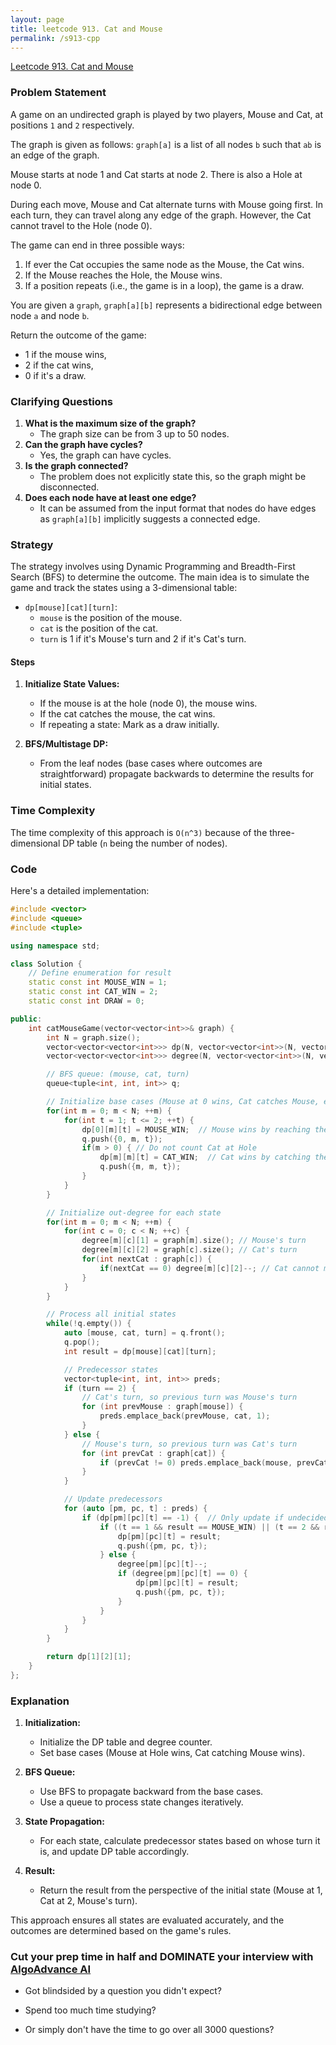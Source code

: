 ```yaml
---
layout: page
title: leetcode 913. Cat and Mouse
permalink: /s913-cpp
---
```

[Leetcode 913. Cat and Mouse](https://algoadvance.github.io/algoadvance/l913)
### Problem Statement

A game on an undirected graph is played by two players, Mouse and Cat, at positions `1` and `2` respectively.

The graph is given as follows: `graph[a]` is a list of all nodes `b` such that `ab` is an edge of the graph.

Mouse starts at node 1 and Cat starts at node 2. There is also a Hole at node 0.

During each move, Mouse and Cat alternate turns with Mouse going first. In each turn, they can travel along any edge of the graph. However, the Cat cannot travel to the Hole (node 0). 

The game can end in three possible ways:
1. If ever the Cat occupies the same node as the Mouse, the Cat wins.
2. If the Mouse reaches the Hole, the Mouse wins.
3. If a position repeats (i.e., the game is in a loop), the game is a draw.

You are given a `graph`, `graph[a][b]` represents a bidirectional edge between node `a` and node `b`.

Return the outcome of the game:
- 1 if the mouse wins,
- 2 if the cat wins,
- 0 if it's a draw.

### Clarifying Questions
1. **What is the maximum size of the graph?**
   - The graph size can be from 3 up to 50 nodes.
2. **Can the graph have cycles?**
   - Yes, the graph can have cycles.
3. **Is the graph connected?**
   - The problem does not explicitly state this, so the graph might be disconnected.
4. **Does each node have at least one edge?**
   - It can be assumed from the input format that nodes do have edges as `graph[a][b]` implicitly suggests a connected edge.

### Strategy

The strategy involves using Dynamic Programming and Breadth-First Search (BFS) to determine the outcome. The main idea is to simulate the game and track the states using a 3-dimensional table:
- `dp[mouse][cat][turn]`:
  - `mouse` is the position of the mouse.
  - `cat` is the position of the cat.
  - `turn` is 1 if it's Mouse's turn and 2 if it's Cat's turn.

#### Steps
1. **Initialize State Values:**
   - If the mouse is at the hole (node 0), the mouse wins.
   - If the cat catches the mouse, the cat wins.
   - If repeating a state: Mark as a draw initially.

2. **BFS/Multistage DP:**
   - From the leaf nodes (base cases where outcomes are straightforward) propagate backwards to determine the results for initial states.

### Time Complexity
The time complexity of this approach is `O(n^3)` because of the three-dimensional DP table (`n` being the number of nodes).

### Code

Here's a detailed implementation:

```cpp
#include <vector>
#include <queue>
#include <tuple>

using namespace std;

class Solution {
    // Define enumeration for result
    static const int MOUSE_WIN = 1;
    static const int CAT_WIN = 2;
    static const int DRAW = 0;

public:
    int catMouseGame(vector<vector<int>>& graph) {
        int N = graph.size();
        vector<vector<vector<int>>> dp(N, vector<vector<int>>(N, vector<int>(3, -1)));  // 3D DP table
        vector<vector<vector<int>>> degree(N, vector<vector<int>>(N, vector<int>(3, 0)));  // Degree counter

        // BFS queue: (mouse, cat, turn)
        queue<tuple<int, int, int>> q;

        // Initialize base cases (Mouse at 0 wins, Cat catches Mouse, etc.)
        for(int m = 0; m < N; ++m) {
            for(int t = 1; t <= 2; ++t) {
                dp[0][m][t] = MOUSE_WIN;  // Mouse wins by reaching the Hole
                q.push({0, m, t});
                if(m > 0) { // Do not count Cat at Hole
                    dp[m][m][t] = CAT_WIN;  // Cat wins by catching the Mouse
                    q.push({m, m, t});
                }
            }
        }

        // Initialize out-degree for each state
        for(int m = 0; m < N; ++m) {
            for(int c = 0; c < N; ++c) {
                degree[m][c][1] = graph[m].size(); // Mouse's turn
                degree[m][c][2] = graph[c].size(); // Cat's turn
                for(int nextCat : graph[c]) {
                    if(nextCat == 0) degree[m][c][2]--; // Cat cannot move into the hole
                }
            }
        }

        // Process all initial states
        while(!q.empty()) {
            auto [mouse, cat, turn] = q.front();
            q.pop();
            int result = dp[mouse][cat][turn];

            // Predecessor states
            vector<tuple<int, int, int>> preds;
            if (turn == 2) {
                // Cat's turn, so previous turn was Mouse's turn
                for (int prevMouse : graph[mouse]) {
                    preds.emplace_back(prevMouse, cat, 1);
                }
            } else {
                // Mouse's turn, so previous turn was Cat's turn
                for (int prevCat : graph[cat]) {
                    if (prevCat != 0) preds.emplace_back(mouse, prevCat, 2);
                }
            }

            // Update predecessors
            for (auto [pm, pc, t] : preds) {
                if (dp[pm][pc][t] == -1) {  // Only update if undecided
                    if ((t == 1 && result == MOUSE_WIN) || (t == 2 && result == CAT_WIN)) {
                        dp[pm][pc][t] = result;
                        q.push({pm, pc, t});
                    } else {
                        degree[pm][pc][t]--;
                        if (degree[pm][pc][t] == 0) {
                            dp[pm][pc][t] = result;
                            q.push({pm, pc, t});
                        }
                    }
                }
            }
        }

        return dp[1][2][1];
    }
};
```

### Explanation
1. **Initialization:**
   - Initialize the DP table and degree counter.
   - Set base cases (Mouse at Hole wins, Cat catching Mouse wins).

2. **BFS Queue:**
   - Use BFS to propagate backward from the base cases.
   - Use a queue to process state changes iteratively.

3. **State Propagation:**
   - For each state, calculate predecessor states based on whose turn it is, and update DP table accordingly.

4. **Result:**
   - Return the result from the perspective of the initial state (Mouse at 1, Cat at 2, Mouse's turn).

This approach ensures all states are evaluated accurately, and the outcomes are determined based on the game's rules.


### Cut your prep time in half and DOMINATE your interview with [AlgoAdvance AI](https://algoAdvance.com)

- Got blindsided by a question you didn't expect?

- Spend too much time studying?

- Or simply don't have the time to go over all 3000 questions?

